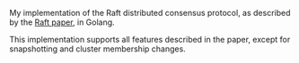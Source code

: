 My implementation of the Raft distributed consensus protocol, as described by the [Raft paper](https://raft.github.io/raft.pdf#page=1&zoom=200,87,407), in Golang.

This implementation supports all features described in the paper, except for snapshotting and cluster membership changes.

